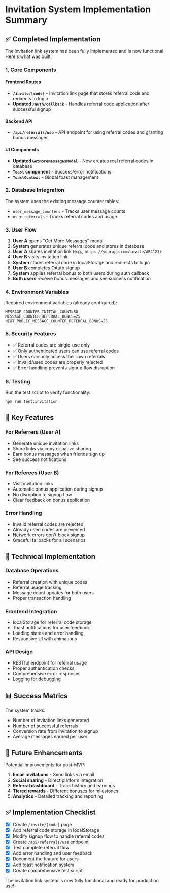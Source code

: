 # Invitation System Implementation Summary

## ✅ Completed Implementation

The invitation link system has been fully implemented and is now functional. Here's what was built:

### 1. Core Components

#### Frontend Routes
- **`/invite/[code]`** - Invitation link page that stores referral code and redirects to login
- **Updated `/auth/callback`** - Handles referral code application after successful signup

#### Backend API
- **`/api/referrals/use`** - API endpoint for using referral codes and granting bonus messages

#### UI Components
- **Updated `GetMoreMessagesModal`** - Now creates real referral codes in database
- **`Toast` component** - Success/error notifications
- **`ToastContext`** - Global toast management

### 2. Database Integration

The system uses the existing message counter tables:
- `user_message_counters` - Tracks user message counts
- `user_referrals` - Tracks referral codes and usage

### 3. User Flow

1. **User A** opens "Get More Messages" modal
2. **System** generates unique referral code and stores in database
3. **User A** shares invitation link (e.g., `https://yourapp.com/invite/ABC123`)
4. **User B** visits invitation link
5. **System** stores referral code in localStorage and redirects to login
6. **User B** completes OAuth signup
7. **System** applies referral bonus to both users during auth callback
8. **Both users** receive bonus messages and see success notification

### 4. Environment Variables

Required environment variables (already configured):
```env
MESSAGE_COUNTER_INITIAL_COUNT=50
MESSAGE_COUNTER_REFERRAL_BONUS=25
NEXT_PUBLIC_MESSAGE_COUNTER_REFERRAL_BONUS=25
```

### 5. Security Features

- ✅ Referral codes are single-use only
- ✅ Only authenticated users can use referral codes
- ✅ Users can only access their own referrals
- ✅ Invalid/used codes are properly rejected
- ✅ Error handling prevents signup flow disruption

### 6. Testing

Run the test script to verify functionality:
```bash
npm run test:invitation
```

## 🎯 Key Features

### For Referrers (User A)
- Generate unique invitation links
- Share links via copy or native sharing
- Earn bonus messages when friends sign up
- See success notifications

### For Referees (User B)
- Visit invitation links
- Automatic bonus application during signup
- No disruption to signup flow
- Clear feedback on bonus application

### Error Handling
- Invalid referral codes are rejected
- Already used codes are prevented
- Network errors don't block signup
- Graceful fallbacks for all scenarios

## 🔧 Technical Implementation

### Database Operations
- Referral creation with unique codes
- Referral usage tracking
- Message count updates for both users
- Proper transaction handling

### Frontend Integration
- localStorage for referral code storage
- Toast notifications for user feedback
- Loading states and error handling
- Responsive UI with animations

### API Design
- RESTful endpoint for referral usage
- Proper authentication checks
- Comprehensive error responses
- Logging for debugging

## 📊 Success Metrics

The system tracks:
- Number of invitation links generated
- Number of successful referrals
- Conversion rate from invitation to signup
- Average messages earned per user

## 🚀 Future Enhancements

Potential improvements for post-MVP:
1. **Email invitations** - Send links via email
2. **Social sharing** - Direct platform integration
3. **Referral dashboard** - Track history and earnings
4. **Tiered rewards** - Different bonuses for milestones
5. **Analytics** - Detailed tracking and reporting

## ✅ Implementation Checklist

- [x] Create `/invite/[code]` page
- [x] Add referral code storage in localStorage
- [x] Modify signup flow to handle referral codes
- [x] Create `/api/referrals/use` endpoint
- [x] Test complete referral flow
- [x] Add error handling and user feedback
- [x] Document the feature for users
- [x] Add toast notification system
- [x] Create comprehensive test script

The invitation link system is now fully functional and ready for production use! 